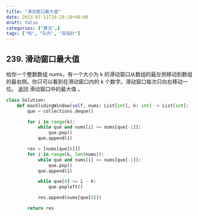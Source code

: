 ```yaml
---
title: "滑动窗口最大值"
date: 2023-07-11T20:29:18+08:00
draft: false
categories: ["算法",]
tags: ["栈", "队列", "双指针"]
---
```


## 239. 滑动窗口最大值
给你一个整数数组 nums，有一个大小为 k 的滑动窗口从数组的最左侧移动到数组的最右侧。你只可以看到在滑动窗口内的 k 个数字。滑动窗口每次只向右移动一位。
返回 滑动窗口中的最大值 。

<!--more-->

```python
class Solution:
    def maxSlidingWindow(self, nums: List[int], k: int) -> List[int]:
        que = collections.deque()

        for i in range(k):
            while que and nums[i] >= nums[que[-1]]:
                que.pop()
            que.append(i)

        res = [nums[que[0]]]
        for i in range(k, len(nums)):
            while que and nums[i] >= nums[que[-1]]:
                que.pop()
            que.append(i)

            while que[0] <= i - k:
                que.popleft()

            res.append(nums[que[0]])

        return res

```
